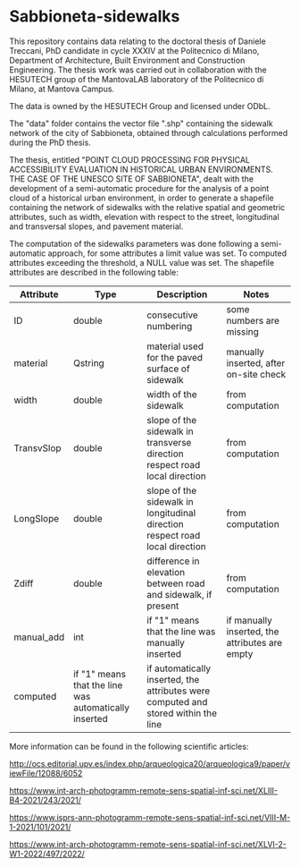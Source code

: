# Sabbioneta-sidewalks

This repository contains data relating to the doctoral thesis of Daniele Treccani, PhD candidate in cycle XXXIV at the Politecnico di Milano, Department of Architecture, Built Environment and Construction Engineering. The thesis work was carried out in collaboration with the HESUTECH group of the MantovaLAB laboratory of the Politecnico di Milano, at Mantova Campus.

The data is owned by the HESUTECH Group and licensed under ODbL.

The "data" folder contains the vector file ".shp" containing the sidewalk network of the city of Sabbioneta, obtained through calculations performed during the PhD thesis.

The thesis, entitled "POINT CLOUD PROCESSING FOR PHYSICAL ACCESSIBILITY EVALUATION IN HISTORICAL URBAN ENVIRONMENTS. THE CASE OF THE UNESCO SITE OF SABBIONETA", dealt with the development of a semi-automatic procedure for the analysis of a point cloud of a historical urban environment, in order to generate a shapefile containing the network of sidewalks with the relative spatial and geometric attributes, such as width, elevation with respect to the street, longitudinal and transversal slopes, and pavement material.

The computation of the sidewalks parameters was done following a semi-automatic approach, for some attributes a limit value was set. To computed attributes exceeding the threshold, a NULL value was set. The shapefile attributes are described in the following table:

| Attribute | Type | Description | Notes |
|-----|---|---|---|
|ID|double|consecutive numbering|some numbers are missing|
|material|Qstring|material used for the paved surface of sidewalk|manually inserted, after on-site check|
|width|double|width of the sidewalk|from computation|
|TransvSlop|double|slope of the sidewalk in transverse direction respect road local direction|from computation|
|LongSlope|double|slope of the sidewalk in longitudinal direction respect road local direction|from computation|
|Zdiff|double|difference in elevation between road and sidewalk, if present|from computation|
|manual_add|int|if "1" means that the line was manually inserted| if manually inserted, the attributes are empty|
computed|if "1" means that the line was automatically inserted|if automatically inserted, the attributes were computed and stored within the line|



More information can be found in the following scientific articles:

http://ocs.editorial.upv.es/index.php/arqueologica20/arqueologica9/paper/viewFile/12088/6052

https://www.int-arch-photogramm-remote-sens-spatial-inf-sci.net/XLIII-B4-2021/243/2021/

https://www.isprs-ann-photogramm-remote-sens-spatial-inf-sci.net/VIII-M-1-2021/101/2021/

https://www.int-arch-photogramm-remote-sens-spatial-inf-sci.net/XLVI-2-W1-2022/497/2022/


